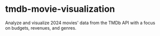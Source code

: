 # tmdb-movie-visualization
Analyze and visualize 2024 movies' data from the TMDb API with a focus on budgets, revenues, and genres.
